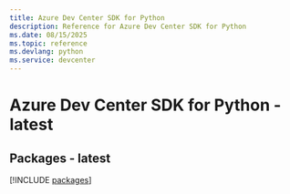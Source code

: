 ```yaml
---
title: Azure Dev Center SDK for Python
description: Reference for Azure Dev Center SDK for Python
ms.date: 08/15/2025
ms.topic: reference
ms.devlang: python
ms.service: devcenter
---
```

# Azure Dev Center SDK for Python - latest
## Packages - latest
[!INCLUDE [packages](dev-center-index.md)]